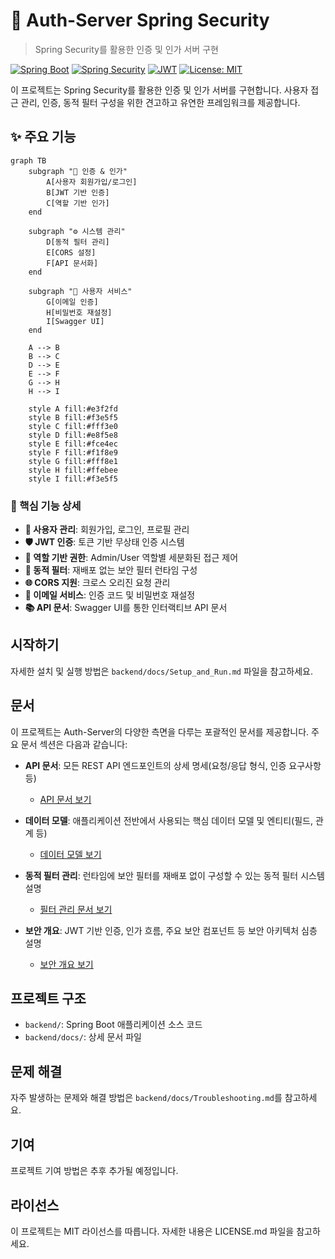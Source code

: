 # 🔐 Auth-Server Spring Security

> Spring Security를 활용한 인증 및 인가 서버 구현

[![Spring Boot](https://img.shields.io/badge/Spring%20Boot-v3.0-green.svg)](https://spring.io/projects/spring-boot)
[![Spring Security](https://img.shields.io/badge/Spring%20Security-v6.0-blue.svg)](https://spring.io/projects/spring-security)
[![JWT](https://img.shields.io/badge/JWT-v0.11-orange.svg)](https://github.com/jwtk/jjwt)
[![License: MIT](https://img.shields.io/badge/License-MIT-yellow.svg)](https://opensource.org/licenses/MIT)

이 프로젝트는 Spring Security를 활용한 인증 및 인가 서버를 구현합니다. 사용자 접근 관리, 인증, 동적 필터 구성을 위한 견고하고 유연한 프레임워크를 제공합니다.

## ✨ 주요 기능

```mermaid
graph TB
    subgraph "🔐 인증 & 인가"
        A[사용자 회원가입/로그인]
        B[JWT 기반 인증]
        C[역할 기반 인가]
    end
    
    subgraph "⚙️ 시스템 관리"
        D[동적 필터 관리]
        E[CORS 설정]
        F[API 문서화]
    end
    
    subgraph "📧 사용자 서비스"
        G[이메일 인증]
        H[비밀번호 재설정]
        I[Swagger UI]
    end
    
    A --> B
    B --> C
    D --> E
    E --> F
    G --> H
    H --> I
    
    style A fill:#e3f2fd
    style B fill:#f3e5f5
    style C fill:#fff3e0
    style D fill:#e8f5e8
    style E fill:#fce4ec
    style F fill:#f1f8e9
    style G fill:#fff8e1
    style H fill:#ffebee
    style I fill:#f3e5f5
```

### 🎯 핵심 기능 상세
- **🔑 사용자 관리**: 회원가입, 로그인, 프로필 관리
- **🛡️ JWT 인증**: 토큰 기반 무상태 인증 시스템
- **👥 역할 기반 권한**: Admin/User 역할별 세분화된 접근 제어
- **🔧 동적 필터**: 재배포 없는 보안 필터 런타임 구성
- **🌐 CORS 지원**: 크로스 오리진 요청 관리
- **📧 이메일 서비스**: 인증 코드 및 비밀번호 재설정
- **📚 API 문서**: Swagger UI를 통한 인터랙티브 API 문서

## 시작하기

자세한 설치 및 실행 방법은 `backend/docs/Setup_and_Run.md` 파일을 참고하세요.

## 문서

이 프로젝트는 Auth-Server의 다양한 측면을 다루는 포괄적인 문서를 제공합니다. 주요 문서 섹션은 다음과 같습니다:

*   **API 문서**: 모든 REST API 엔드포인트의 상세 명세(요청/응답 형식, 인증 요구사항 등)
    *   [API 문서 보기](backend/docs/API_Documentation.md)

*   **데이터 모델**: 애플리케이션 전반에서 사용되는 핵심 데이터 모델 및 엔티티(필드, 관계 등)
    *   [데이터 모델 보기](backend/docs/Data_Models_Entities.md)

*   **동적 필터 관리**: 런타임에 보안 필터를 재배포 없이 구성할 수 있는 동적 필터 시스템 설명
    *   [필터 관리 문서 보기](backend/docs/Filter_Management.md)

*   **보안 개요**: JWT 기반 인증, 인가 흐름, 주요 보안 컴포넌트 등 보안 아키텍처 심층 설명
    *   [보안 개요 보기](backend/docs/Security_Overview.md)

## 프로젝트 구조

*   `backend/`: Spring Boot 애플리케이션 소스 코드
*   `backend/docs/`: 상세 문서 파일

## 문제 해결

자주 발생하는 문제와 해결 방법은 `backend/docs/Troubleshooting.md`를 참고하세요.

## 기여

프로젝트 기여 방법은 추후 추가될 예정입니다.

## 라이선스

이 프로젝트는 MIT 라이선스를 따릅니다. 자세한 내용은 LICENSE.md 파일을 참고하세요.
